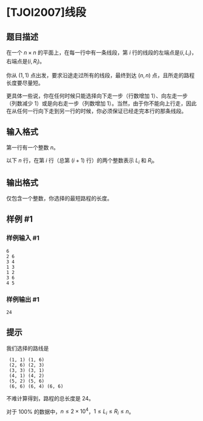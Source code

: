 # [TJOI2007]线段

## 题目描述

在一个 $n \times n$ 的平面上，在每一行中有一条线段，第 $i$ 行的线段的左端点是$(i, L_{i})$，右端点是$(i, R_{i})$。

你从 $(1,1)$ 点出发，要求沿途走过所有的线段，最终到达 $(n,n)$ 点，且所走的路程长度要尽量短。

更具体一些说，你在任何时候只能选择向下走一步（行数增加 $1$）、向左走一步（列数减少 $1$）或是向右走一步（列数增加 $1$）。当然，由于你不能向上行走，因此在从任何一行向下走到另一行的时候，你必须保证已经走完本行的那条线段。

## 输入格式

第一行有一个整数 $n$。

以下 $n$ 行，在第 $i$ 行（总第 $(i+1)$ 行）的两个整数表示 $L_i$ 和 $R_i$。


## 输出格式

仅包含一个整数，你选择的最短路程的长度。

## 样例 #1

### 样例输入 #1
```
6
2 6
3 4
1 3
1 2
3 6
4 5
```

### 样例输出 #1

```
24
```

## 提示

我们选择的路线是

```
 (1, 1) (1, 6)
 (2, 6) (2, 3)
 (3, 3) (3, 1)
 (4, 1) (4, 2)
 (5, 2) (5, 6)
 (6, 6) (6, 4) (6, 6)
```
不难计算得到，路程的总长度是 $24$。 

对于 $100\%$ 的数据中，$n \le 2 \times 10^4$，$1 \le L_i \le R_i \le n$。
